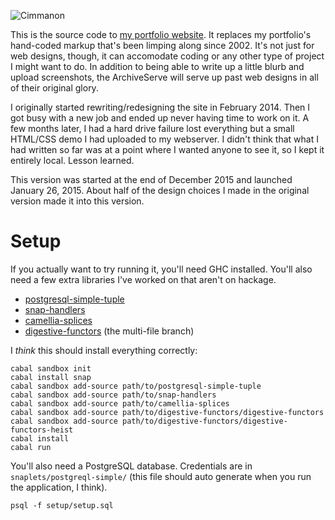 ![Cimmanon](https://rawgithub.com/cimmanon/cimmanon-website/master/static/images/cimmanon.svg)

This is the source code to [my portfolio website](http://cimmanon.org/).  It replaces my portfolio's hand-coded markup that's been limping along since 2002.  It's not just for web designs, though, it can accomodate coding or any other type of project I might want to do.  In addition to being able to write up a little blurb and upload screenshots, the ArchiveServe will serve up past web designs in all of their original glory.

I originally started rewriting/redesigning the site in February 2014.  Then I got busy with a new job and ended up never having time to work on it.  A few months later, I had a hard drive failure lost everything but a small HTML/CSS demo I had uploaded to my webserver.  I didn't think that what I had written so far was at a point where I wanted anyone to see it, so I kept it entirely local.  Lesson learned.

This version was started at the end of December 2015 and launched January 26, 2015.  About half of the design choices I made in the original version made it into this version.

# Setup

If you actually want to try running it, you'll need GHC installed.  You'll also need a few extra libraries I've worked on that aren't on hackage.

* [postgresql-simple-tuple](https://github.com/cimmanon/postgresql-simple-tuple)
* [snap-handlers](https://github.com/cimmanon/snap-handlers)
* [camellia-splices](https://github.com/cimmanon/camellia-splices)
* [digestive-functors](https://github.com/cimmanon/digestive-functors) (the multi-file branch)


I *think* this should install everything correctly:


```
cabal sandbox init
cabal install snap
cabal sandbox add-source path/to/postgresql-simple-tuple
cabal sandbox add-source path/to/snap-handlers
cabal sandbox add-source path/to/camellia-splices
cabal sandbox add-source path/to/digestive-functors/digestive-functors
cabal sandbox add-source path/to/digestive-functors/digestive-functors-heist
cabal install
cabal run
```

You'll also need a PostgreSQL database.  Credentials are in `snaplets/postgreql-simple/` (this file should auto generate when you run the application, I think).

```
psql -f setup/setup.sql
```
